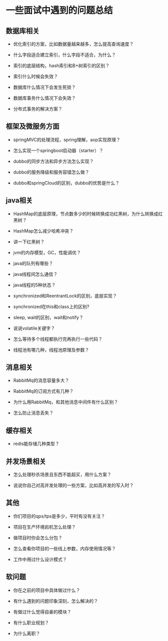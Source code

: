 # 一些面试中遇到的问题总结

## 数据库相关

- 优化索引的方案，比如数据量越来越多，怎么提高查询速度？

- 什么字段适合建立索引，什么字段不适合，为什么？

- 索引的底层结构，hash索引和B+树索引的区别？

- 索引什么时候会失效？

- 数据库什么情况下会发生死锁？

- 数据库事务什么情况下会失效？

- 分布式事务的解决方案？



## 框架及微服务方面

- springMVC的处理流程，spring理解，aop实现原理？

- 怎么实现一个springboot启动器（starter）？

- dubbo的同步方法和异步方法怎么实现？

- dubbo的服务降级和服务容错怎么做？

- dubbo和springCloud的区别，dubbo的优势是什么？



## java相关

- HashMap的底层原理，节点数多少的时候转换成功红黑树，为什么转换成红黑树？

- HashMap怎么减少哈希冲突？

- 讲一下红黑树？

- jvm的内存模型，GC，性能调优？

- java的队列有哪些？

- java线程间怎么通信？

- java线程的5种状态？

- synchronized和ReentrantLock的区别，底层实现？

- synchronized在this和class上的区别?

- sleep, wait的区别，wait和notify？

- 说说volatile关键字？

- 怎么等待多个线程都执行完再执行一些代码？

- 线程池有哪几种，线程池原理及参数？



## 消息相关

- RabbitMq的消息容量多大？

- RabbitMq的订阅方式有几种？

- 为什么用RabbitMq，和其他消息中间件有什么区别？

- 怎么防止消息丢失？



## 缓存相关
- redis能存储几种类型？



## 并发场景相关
- 怎么处理秒杀场景且东西不能超买，用什么方案？

- 说说你自己对高并发处理的一些方案，比如高并发的写入时？



## 其他
- 你们项目的qps/tps是多少，平时有没有关注？

- 项目在生产环境宕机怎么处理？

- 做项目时你会怎么分包？

- 怎么查看你项目的一些线上参数，内存使用情况等？

- 工作中用过什么设计模式？



## 软问题
- 你在之前的项目中具体做过什么？

- 有什么遇到的问题印象深刻，怎么解决的？

- 有做过什么觉得自豪的模块？

- 有什么职业规划？

- 为什么离职？





